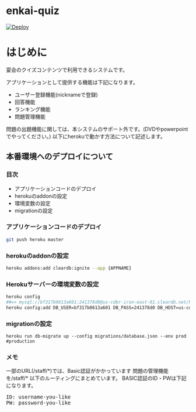 enkai-quiz
=========
[![Deploy](https://www.herokucdn.com/deploy/button.png)](https://heroku.com/deploy)

# はじめに
宴会のクイズコンテンツで利用できるシステムです。

アプリケーションとして提供する機能は下記になります。
* ユーザー登録機能(nicknameで登録)
* 回答機能
* ランキング機能
* 問題管理機能

問題の出題機能に関しては、本システムのサポート外です。(DVDやpowerpointでやってください。)
以下にherokuで動かす方法について記述します。


## 本番環境へのデプロイについて

### 目次
* アプリケーションコードのデプロイ
* herokuのaddonの設定
* 環境変数の設定
* migrationの設定


### アプリケーションコードのデプロイ

```bash
git push heroku master
```


### herokuのaddonの設定

```bash
heroku addons:add cleardb:ignite --app {APPNAME}
```

### Herokuサーバーの環境変数の設定


```sh
heroku config
##=> mysql://bf317b0613a601:241378d0@us-cdbr-iron-east-01.cleardb.net/heroku_7bcef9df5808462?reconnect=true #存在しない適当なuriです
heroku config:add DB_USER=bf317b0613a601 DB_PASS=241378d0 DB_HOST=us-cdbr-iron-east-01.cleardb.net DB_NAME=heroku_7bcef9df5808462
```

### migrationの設定

```
heroku run db-migrate up --config migrations/database.json --env prod #production
```


### メモ

一部のURL\(/staff/\*)では、Basic認証がかかっています
問題の管理機能を/staff/\* 以下のルーティングにまとめています。
BASIC認証のID・PWは下記になります。

<pre>
ID: username-you-like
PW: password-you-like
</pre>

